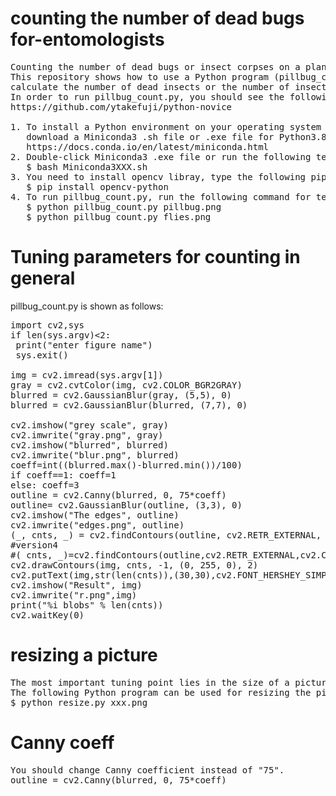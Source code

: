 # counting the number of dead bugs for-entomologists
<pre>
Counting the number of dead bugs or insect corpses on a plane is a very time-consuming task.
This repository shows how to use a Python program (pillbug_count.py) to automatically 
calculate the number of dead insects or the number of insect corpses on a plane for entomologists.
In order to run pillbug_count.py, you should see the following repository for installing the necessary libraries:
https://github.com/ytakefuji/python-novice

1. To install a Python environment on your operating system (Windows, Mac, Linux), 
   download a Miniconda3 .sh file or .exe file for Python3.8 or Python3.7:
   https://docs.conda.io/en/latest/miniconda.html
2. Double-click Miniconda3 .exe file or run the following terminal command:
   $ bash Miniconda3XXX.sh
3. You need to install opencv libray, type the following pip command:
   $ pip install opencv-python
4. To run pillbug_count.py, run the following command for testing:
   $ python pillbug_count.py pillbug.png
   $ python pillbug_count.py flies.png
</pre>

# Tuning parameters for counting in general
pillbug_count.py is shown as follows:
<pre>
import cv2,sys
if len(sys.argv)<2: 
 print("enter figure name")
 sys.exit()

img = cv2.imread(sys.argv[1])
gray = cv2.cvtColor(img, cv2.COLOR_BGR2GRAY)
blurred = cv2.GaussianBlur(gray, (5,5), 0)
blurred = cv2.GaussianBlur(blurred, (7,7), 0)

cv2.imshow("grey scale", gray)
cv2.imwrite("gray.png", gray)
cv2.imshow("blurred", blurred)
cv2.imwrite("blur.png", blurred)
coeff=int((blurred.max()-blurred.min())/100)
if coeff==1: coeff=1 
else: coeff=3
outline = cv2.Canny(blurred, 0, 75*coeff)
outline= cv2.GaussianBlur(outline, (3,3), 0)
cv2.imshow("The edges", outline)
cv2.imwrite("edges.png", outline)
(_, cnts, _) = cv2.findContours(outline, cv2.RETR_EXTERNAL, cv2.CHAIN_APPROX_SIMPLE)
#version4
#( cnts, _)=cv2.findContours(outline,cv2.RETR_EXTERNAL,cv2.CHAIN_APPROX_SIMPLE)
cv2.drawContours(img, cnts, -1, (0, 255, 0), 2)
cv2.putText(img,str(len(cnts)),(30,30),cv2.FONT_HERSHEY_SIMPLEX,1,(255,0,0),2)
cv2.imshow("Result", img)
cv2.imwrite("r.png",img)
print("%i blobs" % len(cnts))
cv2.waitKey(0)
</pre>
# resizing a picture
<pre>
The most important tuning point lies in the size of a picture.
The following Python program can be used for resizing the picture.
$ python resize.py xxx.png
</pre>
# Canny coeff
<pre>
You should change Canny coefficient instead of "75".
outline = cv2.Canny(blurred, 0, 75*coeff)
</pre>
